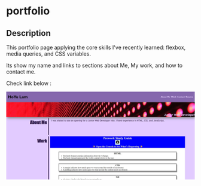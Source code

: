 # portfolio

## Description

This portfolio page applying the core skills I've recently learned: flexbox, media queries, and CSS variables.

Its show my name and links to sections about Me, My work, and how to contact me.

Check link below :


![portfolio demo](./images/portfo.jpg)